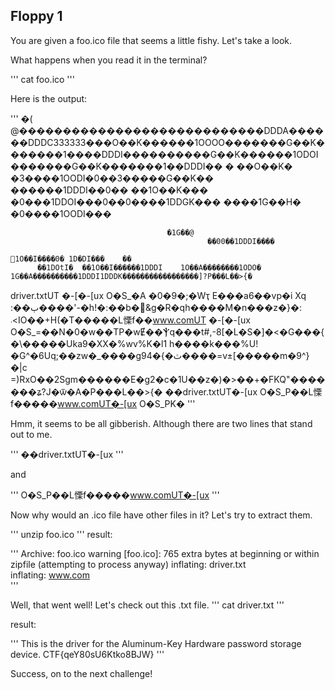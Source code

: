 ## Floppy 1

You are given a foo.ico file that seems a little fishy. Let's take a look.

What happens when you read it in the terminal?


'''
cat foo.ico
'''

Here is the output:

'''
   �( @����������������������������DDDA������DDDC333333���O��K������1OOOO�������G��K�������1����DDDI����������G��K������1ODOI�������G��K�������1��DDDI��	�	��O��K�
      �3����1OODI�0��3�����G��K��
                                 ������1DDDI��0��	��1O��K���
                                                                  �0���1DDOI���0��0����1DDGK���
               ����1G��H�
                         �0����1OODI���

                                       �1G��@	
                                                ��00��1DDDI����
                                                               𙐘1O��I����0�	1D�DI���	��
          ��1DOtI�	��1O��I������1DDDI    1O��A��������1ODO�	1G��A����������1DDDI1DDDK�����������������]?P���L��>{�
driver.txtUT	�-[�-[ux
                        O�S_�A
�0�9�;�Wҭ
E���a6��vp�i Xq	:��ٻ����'-�h!�:��b�&g�R�qh����M�n���z�}�:	܁<IO��+H(�T�����L慄f��www.comUT	�-[�-[ux
                        O�S_=��N�0�w��TP�wɆ��Ⲯq���t#\,-8[�L�S�]�<�G���{�\�����Uka9�XX�%wv%K�l1	h����k���%U!�G^�6Uq;��zw�_����g94�{�ٽ����=v±[�����m�9^}�|c	=)RxO��2Sgm������E�g2�c�1U��z�)�>��+�FKQ"�������ʑ?J�ѿ�A�P���L��>{�
��driver.txtUT�-[ux
                   O�S_P��L慄f�����www.comUT�-[ux
                                                 O�S_PK�
'''

Hmm, it seems to be all gibberish. Although there are two lines that stand out to me.

'''
��driver.txtUT�-[ux
'''

and

'''
O�S_P��L慄f�����www.comUT�-[ux
'''

Now why would an .ico file have other files in it? Let's try to extract them.

'''
unzip foo.ico
'''
result:

'''
Archive:  foo.ico
warning [foo.ico]:  765 extra bytes at beginning or within zipfile
  (attempting to process anyway)
  inflating: driver.txt              
  inflating: www.com            
'''

Well, that went well!
Let's check out this .txt file.
'''
cat driver.txt
'''

result:
  
'''
  This is the driver for the Aluminum-Key Hardware password storage device.
     CTF{qeY80sU6Ktko8BJW}
'''

Success, on to the next challenge!
